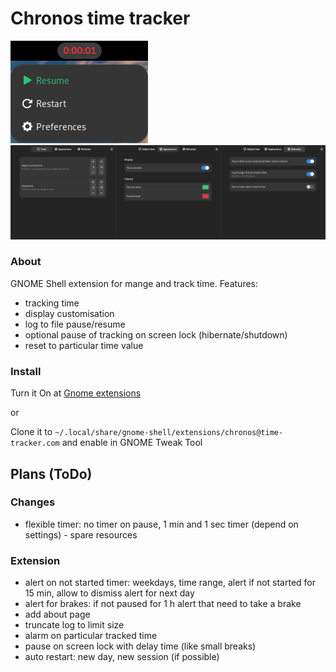 Chronos time tracker
============
![indicator](https://github.com/0vvland/chronos/blob/master/screenshot.png)
![preferences](https://github.com/0vvland/chronos/blob/master/preferences.png)

### About

GNOME Shell extension for mange and track time. Features:

- tracking time
- display customisation
- log to file pause/resume
- optional pause of tracking on screen lock (hibernate/shutdown)
- reset to particular time value

### Install

Turn it On at [Gnome extensions](https://extensions.gnome.org/extension/6856/chronos-time-tracker/)

or

Clone it to `~/.local/share/gnome-shell/extensions/chronos@time-tracker.com` and enable in GNOME Tweak Tool

## Plans (ToDo)

### Changes

- flexible timer: no timer on pause, 1 min and 1 sec timer (depend on settings) - spare resources

### Extension

- alert on not started timer: weekdays, time range, alert if not started for 15 min, allow to dismiss alert for next day
- alert for brakes: if not paused for 1 h alert that need to take a brake
- add about page
- truncate log to limit size
- alarm on particular tracked time
- pause on screen lock with delay time (like small breaks)
- auto restart: new day, new session (if possible)
